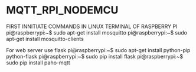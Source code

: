 # MQTT_RPI_NODEMCU
FIRST INNITIATE COMMANDS IN LINUX TERMINAL OF RASPBERRY PI
pi@raspberrypi:~$ sudo apt-get install mosquitto
pi@raspberrypi:~$ sudo apt-get install mosquitto-clients

For web server use flask
pi@raspberrypi:~$ sudo apt-get install python-pip python-flask
pi@raspberrypi:~$ sudo pip install flask
pi@raspberrypi:~$ sudo pip install paho-mqtt
